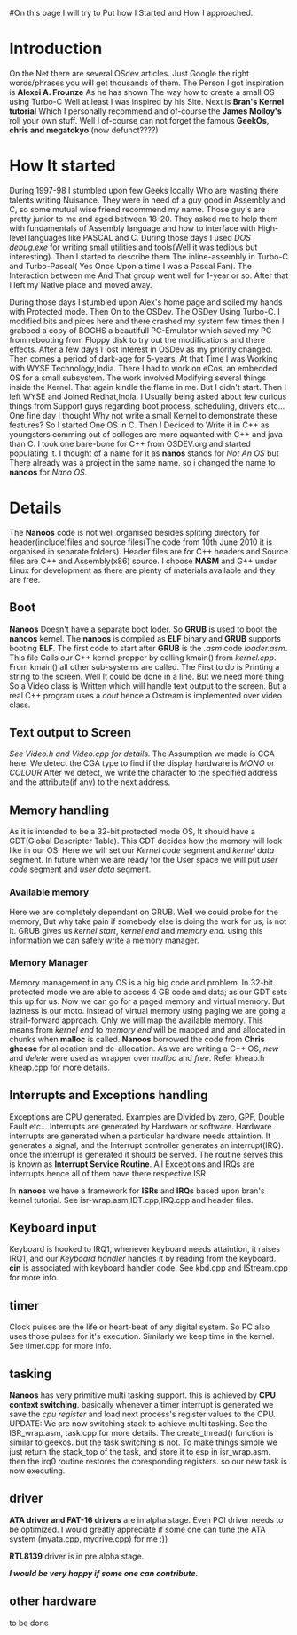 #On this page I will try to Put how I Started and How I approached.

# Introduction #

On the Net there are several OSdev articles. Just Google the right words/phrases you will get thousands of them. The Person I got inspiration is  **Alexei A. Frounze** As he has shown The way how to create a small OS using Turbo-C Well at least I was inspired by his Site.
Next is **Bran's Kernel tutorial** Which I personally recommend and of-course the **James Molloy's** roll your own stuff. Well I of-course can not forget the famous **GeekOs, chris and megatokyo** (now defunct????)

# How It started #
During 1997-98 I stumbled upon few Geeks locally Who are wasting there talents writing Nuisance. They were in need of a guy good in Assembly and C, so some mutual wise friend
recommend my name. Those guy's are pretty junior to me and aged between 18-20. They asked me to help them with fundamentals of Assembly language and how to interface with High-level languages like PASCAL and C. During those days I used _DOS debug.exe_ for writing small utilities and tools(Well it was tedious but interesting). Then I started to describe them The inline-assembly in Turbo-C and Turbo-Pascal( Yes Once Upon a time I was a Pascal Fan). The Interaction between me And That group went well for 1-year or so. After that I left my Native place and moved away.

During those days I stumbled upon Alex's home page and soiled my hands with Protected mode. Then On to the OSDev. The OSDev Using Turbo-C. I modified bits and pices here and there crashed my system few times then I grabbed a copy of BOCHS a beautifull PC-Emulator which saved my PC from rebooting from Floppy disk to try out the modifications and there effects. After a few days I lost Interest in OSDev as my priority changed.
Then comes a period of dark-age for 5-years. At that Time I was Working with WYSE Technology,India. There I had to work on eCos, an embedded OS for a small subsystem. The work involved Modifying several things inside the Kernel. That again kindle the flame in me. But I didn't start. Then I left WYSE and Joined Redhat,India. I Usually being asked about few curious things from Support guys regarding boot process, scheduling, drivers etc...
One fine day I thought Why not write a small Kernel to demonstrate these features?
So I started One OS in C. Then I Decided to Write it in C++ as youngsters comming out of colleges are more aquanted with C++ and java than C.
I took one bare-bone for C++ from OSDEV.org and started populating it. I thought of a name for it as **nanos** stands for _Not An OS_ but There already was a project in the same name. so i changed the name to **nanoos** for _Nano OS_.

# Details #
The **Nanoos** code is not well organised besides spliting directory for header(include)files and source files(The code from 10th June 2010 it is organised in separate folders).
Header files are for C++ headers and Source files are C++ and Assembly(x86) source. I choose **NASM** and G++ under Linux for development as there are plenty of materials available and they are free.
## Boot ##
**Nanoos** Doesn't have a separate boot loder. So **GRUB** is used to boot the **nanoos** kernel. The **nanoos** is compiled as **ELF** binary and **GRUB** supports booting **ELF**.
The first code to start after **GRUB** is the _.asm_ code _loader.asm_. This file Calls our C++ kernel propper by calling kmain() from _kernel.cpp_. From kmain() all other sub-systems are called.
The First to do is Printing a string to the screen. Well It could be done in a line. But we need more thing. So a Video class is Written which will handle text output to the screen.
But a real C++ program uses a _cout_ hence a Ostream is implemented over video class.

## Text output to Screen ##
_See Video.h and Video.cpp for details._
The Assumption we made is CGA here. We detect the CGA type to find if the display hardware is _MONO_ or _COLOUR_
After we detect, we write the character to the specified address and the attribute(if any) to the next address.

## Memory handling ##
As it is intended to be a 32-bit protected mode OS, It should have a GDT(Global Descripter Table).
This GDT decides how the memory will look like in our OS.
Here we will set our _Kernel code_ segment and _kernel data_ segment.
In future when we are ready for the User space we will put _user code_ segment and _user data_ segment.

### Available memory ###
Here we are completely dependant on GRUB. Well we could probe for the memory, But why take pain if somebody else is doing the work for us; is not it.
GRUB gives us _kernel start_, _kernel end_ and _memory end_. using this information
we can safely write a memory manager.

### Memory Manager ###
Memory management in any OS is a big big code and problem. In 32-bit protected mode we are able to access 4 GB code and data; as our GDT sets this up for us.
Now we can go for a paged memory and virtual memory. But laziness is our moto.
instead of virtual memory using paging we are going a strait-forward approach. Only we will map the available memory.
This means from _kernel end_ to _memory end_ will be mapped and and allocated in chunks when **malloc** is called.
**Nanoos** borrowed the code from **Chris gheese** for allocation and de-allocation.
As we are writing a C++ OS, _new_ and _delete_ were used as wrapper over _malloc_ and _free_.
Refer kheap.h kheap.cpp for more details.

## Interrupts and Exceptions handling ##
Exceptions are CPU generated. Examples are Divided by zero, GPF, Double Fault etc...
Interrupts are generated by Hardware or software. Hardware interrupts are generated when a particular hardware needs attaintion. It generates a signal, and the Interrupt controller generates an interrupt(IRQ).
once the interrupt is generated it should be served. The routine serves this is known as **Interrupt Service Routine**.
All Exceptions and IRQs are interrupts hence all of them have there respective ISR.

In **nanoos** we have a framework for **ISRs** and **IRQs** based upon bran's kernel tutorial.
See isr-wrap.asm,IDT.cpp,IRQ.cpp and header files.

## Keyboard input ##
Keyboard is hooked to IRQ1, whenever keyboard needs attaintion, it raises IRQ1, and our _Keyboard handler_
handles it by reading from the keyboard. **cin** is associated with keyboard handler code.
See kbd.cpp and IStream.cpp for more info.
## timer ##
Clock pulses are the life or heart-beat of any digital system. So PC also uses those pulses for it's execution.
Similarly we keep time in the kernel.
See timer.cpp for more info.

## tasking ##
**Nanoos** has very primitive multi tasking support. this is achieved by **CPU context switching**.
basically whenever a timer interrupt is generated we save the _cpu register_ and load next process's register values to the CPU.
UPDATE: We are now switching stack to achieve multi tasking. See the ISR\_wrap.asm, task.cpp for more details. The create\_thread() function is similar to geekos. but the task switching is not. To make things simple we just return the stack\_top of the task, and store it to esp in isr\_wrap.asm. then the irq0 routine restores the coresponding registers. so our new task is now executing.

## driver ##
**ATA driver and FAT-16 drivers** are in alpha stage. Even PCI driver needs to be optimized.
I would greatly appreciate if some one can tune the ATA system (myata.cpp, mydrive.cpp) for me :))

**RTL8139** driver is in pre alpha stage.

**_I would be very happy if some one can contribute._**
## other hardware ##
to be done